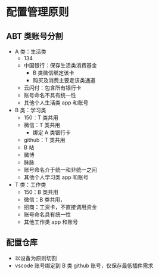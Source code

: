 # 配置管理原则

## ABT 类账号分割

- A 类：生活类
  - 134
  - 中国银行：保存生活类消费基金
    - B 类微信绑定该卡
    - 购买及消费主要走该类通道
  - 云闪付：包含所有银行卡
  - 账号命名不具有统一性
  - 其他个人生活类 app 和账号
- B 类：学习类
  - 150：T 类共用
  - 微信：T 类共用
    - 绑定 A 类银行卡
  - github：T 类共用
  - B 站
  - 微博
  - 脉脉
  - 账号命名介于统一和非统一之间
  - 其他个人学习类 app 和账号
- T 类：工作类
  - 150：B 类共用
  - 微信：B 类共用，
  - 招商：工资卡，不直接调用资金
  - 账号命名具有统一性
  - 其他工作类 app 和账号

## 配置仓库

- 以设备为原则切割
- vscode 账号绑定到 B 类 github 账号，仅保存最低插件需求
